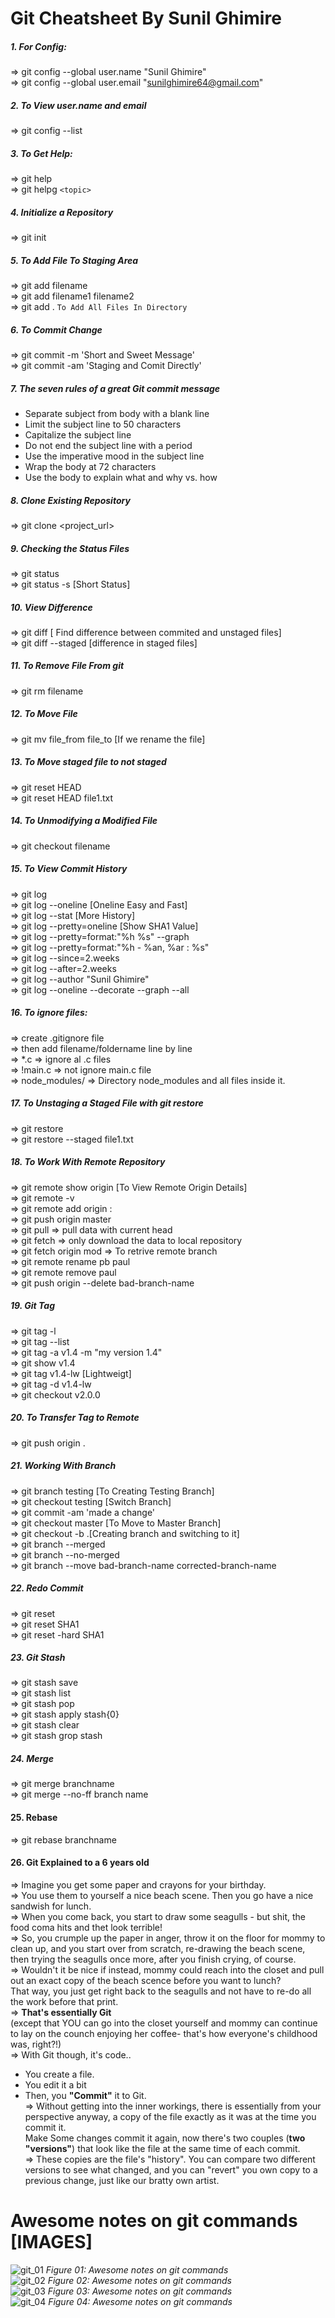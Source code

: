 # Git Cheatsheet By Sunil Ghimire

##### 1. For Config:
=> git config --global user.name "Sunil Ghimire" <br>
=> git config --global user.email "sunilghimire64@gmail.com" <br>

##### 2. To View  user.name and email
=> git config --list 

##### 3. To Get Help:
=> git help <br>
=> git helpg `<topic>`

##### 4. Initialize a Repository
=> git init

##### 5. To Add File To Staging Area
=> git add filename <br>
=> git add filename1 filename2 <br>
=> git add . `To Add All Files In Directory` 

##### 6. To Commit Change
=> git commit -m 'Short and Sweet Message' <br>
=> git commit -am 'Staging and Comit Directly' 
  
##### 7. The seven rules of a great Git commit message
* Separate subject from body with a blank line <br>
* Limit the subject line to 50 characters <br>
* Capitalize the subject line <br>
* Do not end the subject line with a period <br>
* Use the imperative mood in the subject line <br>
* Wrap the body at 72 characters <br>
* Use the body to explain what and why vs. how
  
##### 8. Clone Existing Repository
=> git clone <project_url>

##### 9. Checking the Status Files
=> git status <br>
=> git status -s [Short Status]

##### 10. View Difference
=> git diff  [ Find difference between commited and unstaged files] <br>
=> git diff --staged [difference in staged files]

##### 11. To Remove File From git
=> git rm filename

##### 12. To Move File
=> git mv file_from file_to [If we rename the file]

##### 13. To Move staged file to not staged
=> git reset HEAD <br>
=> git reset HEAD file1.txt

##### 14. To Unmodifying a Modified File
=> git checkout filename

##### 15. To View Commit History
=> git log <br>
=> git log --oneline [Oneline Easy and Fast] <br>
=> git log --stat [More History] <br>
=> git log --pretty=oneline [Show SHA1 Value] <br>
=> git log --pretty=format:"%h %s" --graph <br>
=> git log --pretty=format:"%h - %an, %ar : %s" <br>
=> git log --since=2.weeks <br>
=> git log --after=2.weeks <br>
=> git log --author "Sunil Ghimire" <br>
=> git log --oneline --decorate --graph --all 

##### 16. To ignore files:
=> create .gitignore file <br>
=> then add filename/foldername line by line <br>
=> *.c => ignore al .c files <br>
=> !main.c => not ignore main.c file <br>
=> node_modules/ => Directory node_modules and all files inside it.

##### 17. To Unstaging a Staged File with git restore
=> git restore <br>
=> git restore --staged file1.txt

##### 18. To Work With Remote Repository
=> git remote show origin [To View Remote Origin Details] <br>
=> git remote -v <br>
=> git remote add origin <url>: <br>
=> git push origin master <br>
=> git pull => pull data with current head <br>
=> git fetch => only download the data to local repository <br>
=> git fetch origin mod => To retrive remote branch <br>
=> git remote rename pb paul <br>
=> git remote remove paul <br>
=> git push origin --delete bad-branch-name <br>

##### 19. Git Tag
=> git tag -l <br>
=> git tag --list  <br>
=> git tag -a v1.4 -m "my version 1.4"  <br>
=> git show v1.4 <br>
=> git tag v1.4-lw  [Lightweigt] <br>
=> git tag -d v1.4-lw <br>
=> git checkout v2.0.0 <br>

##### 20. To Transfer Tag to Remote
=> git push origin <tagname>.

##### 21. Working With Branch
=> git branch testing [To Creating Testing Branch] <br>
=> git checkout testing [Switch Branch] <br>
=> git commit -am 'made a change' <br>
=> git checkout master [To Move to Master Branch] <br>
=> git checkout -b <newbranchname>.[Creating branch and switching to it] <br>
=> git branch --merged <br>
=> git branch --no-merged <br>
=> git branch --move bad-branch-name corrected-branch-name <br>

##### 22. Redo Commit
=> git reset <br>
=> git reset SHA1 <br>
=> git reset -hard SHA1 

##### 23.  Git Stash
=> git stash save <br>
=> git stash list <br>
=> git stash pop <br>
=> git stash apply stash{0} <br>
=> git stash clear <br>
=> git stash grop stash <br>

##### 24. Merge
=> git merge branchname <br>
=> git merge --no-ff branch name

#### 25. Rebase
=> git rebase branchname

#### 26. Git Explained to a 6 years old

=> Imagine you get some paper and crayons for your birthday. <br>
=> You use them to yourself a nice beach scene. Then you go have a nice sandwish for lunch. <br>
=> When you come back, you start to draw some seagulls - but shit, the food coma hits and thet look terrible! <br>
=> So, you crumple up the paper in anger, throw it on the floor for mommy to clean up, and you start over from scratch, re-drawing the beach scene, then trying the seagulls once more, after you finish crying, of course. <br>
=> Wouldn't it be nice if instead, mommy could reach into the closet and pull out an exact copy of the beach scence before you want to lunch? <br>
That way, you just get right back to the seagulls and not have to re-do all the work before that print. <br>
=> **That's essentially Git** <br>
(except that YOU can go into the closet yourself and mommy can continue to lay on the counch enjoying her coffee- that's how everyone's childhood was, right?!)<br>
=> With Git though, it's code.. 
- You create a file.
- You edit it a bit
- Then, you **"Commit"** it to Git. <br>
=> Without getting into the inner workings, there is essentially from your perspective anyway, a copy of the file exactly as it was at the time you commit it. <br>
Make Some changes commit it again, now there's two couples (**two "versions"**) that look like the file at the same time of each commit. <br>
=> These copies are the file's "history". You can compare two different versions to see what changed, and you can "revert" you own copy to a previous change, just like our bratty own artist.

# Awesome notes on git commands [IMAGES]

![git_01](https://user-images.githubusercontent.com/40186859/130892497-b7887735-528b-49c1-8bac-04f4f6b8c50a.jpeg) 
*Figure 01: Awesome notes on git commands*<br> 
![git_02](https://user-images.githubusercontent.com/40186859/130892587-defe34d2-b593-40e2-8dbd-3f0bcbe8602e.jpeg)
*Figure 02: Awesome notes on git commands*<br>
![git_03](https://user-images.githubusercontent.com/40186859/130892695-f7b4ed2b-e09d-438d-bc65-5ce910699ea8.jpeg)
*Figure 03: Awesome notes on git commands*<br>
![git_04](https://user-images.githubusercontent.com/40186859/130892758-fc517a04-9520-48b5-a5ff-847f1bdf1f93.jpeg)
*Figure 04: Awesome notes on git commands*<br>
